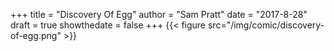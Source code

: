 +++
title = "Discovery Of Egg"
author = "Sam Pratt"
date = "2017-8-28"
draft = true
showthedate = false
+++
{{< figure src="/img/comic/discovery-of-egg.png" >}}